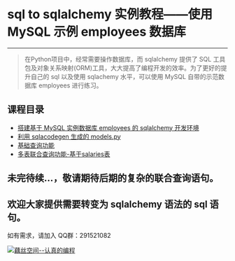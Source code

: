 # sql to sqlalchemy 实例教程——使用 MySQL 示例 employees 数据库

---

> 在Python项目中，经常需要操作数据库，而 sqlalchemy 提供了 SQL 工具包及对象关系映射(ORM)工具，大大提高了编程开发的效率。为了更好的提升自己的 sql 以及使用 sqlachemy 水平，可以使用 MySQL 自带的示范数据库 employees 进行练习。


## 课程目录

- [搭建基于 MySQL 实例数据库 employees 的 sqlalchemy 开发环境](https://github.com/eastossifrage/sql_to_sqlalchemy/blob/master/build_sqlalchemy.md)
- [利用 sqlacodegen 生成的 models.py ](https://github.com/eastossifrage/sql_to_sqlalchemy/blob/master/models.py)
- [基础查询功能](https://github.com/eastossifrage/sql_to_sqlalchemy/blob/master/chapter001/employees.py)
- [多表联合查询功能-基于salaries表](https://github.com/eastossifrage/sql_to_sqlalchemy/blob/master/chapter002/salaries.py)

**未完待续...**，敬请期待后期的复杂的联合查询语句。
-----
## 欢迎大家提供需要转变为 sqlalchemy 语法的 sql 语句。

如有需求，请加入 QQ群：291521082

<a target="_blank" href="//shang.qq.com/wpa/qunwpa?idkey=d8c6eea26733f58dc2874a05a1c42dcfc8204fa71597077ce90348c6ca011f66">
<img border="0" src="//pub.idqqimg.com/wpa/images/group.png" alt="藕丝空间--认真的编程" title="藕丝空间--认真的编程"></a>

